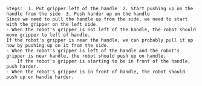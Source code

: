 
    Steps:  1. Put gripper left of the handle  2. Start pushing up on the handle from the side  3. Push harder up on the handle
    Since we need to pull the handle up from the side, we need to start with the gripper on the left side. 
    - When the robot's gripper is not left of the handle, the robot should move gripper to left of handle.
    If the robot's gripper is near the handle, we can probably pull it up now by pushing up on it from the side.
    - When the robot's gripper is left of the handle and the robot's gripper is near handle, the robot should push up on handle.
        If the robot's gripper is starting to be in front of the handle, push harder.
    - When the robot's gripper is in front of handle, the robot should push up on handle harder.